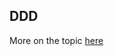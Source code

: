## DDD

More on the topic [here](https://docs.microsoft.com/en-us/azure/architecture/microservices/model/domain-analysis)

